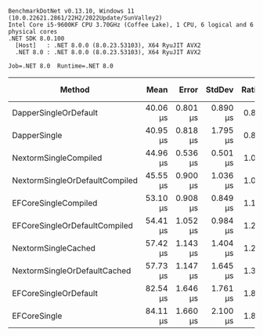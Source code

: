 ```

BenchmarkDotNet v0.13.10, Windows 11 (10.0.22621.2861/22H2/2022Update/SunValley2)
Intel Core i5-9600KF CPU 3.70GHz (Coffee Lake), 1 CPU, 6 logical and 6 physical cores
.NET SDK 8.0.100
  [Host]   : .NET 8.0.0 (8.0.23.53103), X64 RyuJIT AVX2
  .NET 8.0 : .NET 8.0.0 (8.0.23.53103), X64 RyuJIT AVX2

Job=.NET 8.0  Runtime=.NET 8.0  

```
| Method                         | Mean     | Error    | StdDev   | Ratio | RatioSD | Gen0   | Gen1   | Allocated | Alloc Ratio |
|------------------------------- |---------:|---------:|---------:|------:|--------:|-------:|-------:|----------:|------------:|
| DapperSingleOrDefault          | 40.06 μs | 0.801 μs | 0.890 μs |  0.89 |    0.03 | 0.2441 |      - |   1.15 KB |        0.60 |
| DapperSingle                   | 40.95 μs | 0.818 μs | 1.795 μs |  0.89 |    0.03 | 0.1831 |      - |   1.05 KB |        0.55 |
| NextormSingleCompiled          | 44.96 μs | 0.536 μs | 0.501 μs |  1.00 |    0.00 | 0.3662 |      - |   1.91 KB |        1.00 |
| NextormSingleOrDefaultCompiled | 45.55 μs | 0.900 μs | 1.036 μs |  1.01 |    0.03 | 0.3662 |      - |   1.91 KB |        1.00 |
| EFCoreSingleCompiled           | 53.10 μs | 0.908 μs | 0.849 μs |  1.18 |    0.02 | 1.0376 | 0.3052 |   4.97 KB |        2.61 |
| EFCoreSingleOrDefaultCompiled  | 54.41 μs | 1.052 μs | 0.984 μs |  1.21 |    0.02 | 1.0376 | 0.3052 |   4.97 KB |        2.61 |
| NextormSingleCached            | 57.42 μs | 1.143 μs | 1.404 μs |  1.28 |    0.04 | 1.0986 |      - |   5.09 KB |        2.67 |
| NextormSingleOrDefaultCached   | 57.73 μs | 1.147 μs | 1.645 μs |  1.30 |    0.04 | 1.0986 |      - |   5.09 KB |        2.67 |
| EFCoreSingleOrDefault          | 82.54 μs | 1.646 μs | 1.761 μs |  1.84 |    0.06 | 2.1973 | 0.4883 |   10.6 KB |        5.56 |
| EFCoreSingle                   | 84.11 μs | 1.660 μs | 2.100 μs |  1.87 |    0.06 | 2.1973 | 0.4883 |  10.31 KB |        5.41 |
